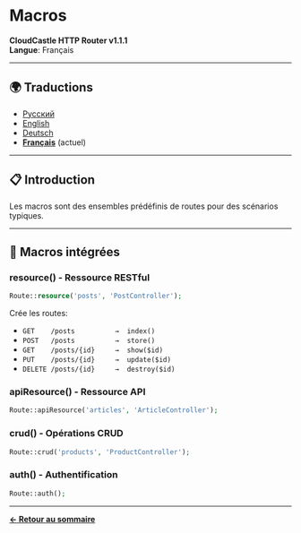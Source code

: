 # Macros

**CloudCastle HTTP Router v1.1.1**  
**Langue**: Français

---

## 🌍 Traductions

- [Русский](../../ru/documentation/macros.md)
- [English](../../en/documentation/macros.md)
- [Deutsch](../../de/documentation/macros.md)
- **[Français](macros.md)** (actuel)

---

## 📋 Introduction

Les macros sont des ensembles prédéfinis de routes pour des scénarios typiques.

---

## 🎯 Macros intégrées

### resource() - Ressource RESTful

```php
Route::resource('posts', 'PostController');
```

Crée les routes:
- `GET    /posts          →  index()`
- `POST   /posts          →  store()`
- `GET    /posts/{id}     →  show($id)`
- `PUT    /posts/{id}     →  update($id)`
- `DELETE /posts/{id}     →  destroy($id)`

### apiResource() - Ressource API

```php
Route::apiResource('articles', 'ArticleController');
```

### crud() - Opérations CRUD

```php
Route::crud('products', 'ProductController');
```

### auth() - Authentification

```php
Route::auth();
```

---

**[← Retour au sommaire](README.md)**


